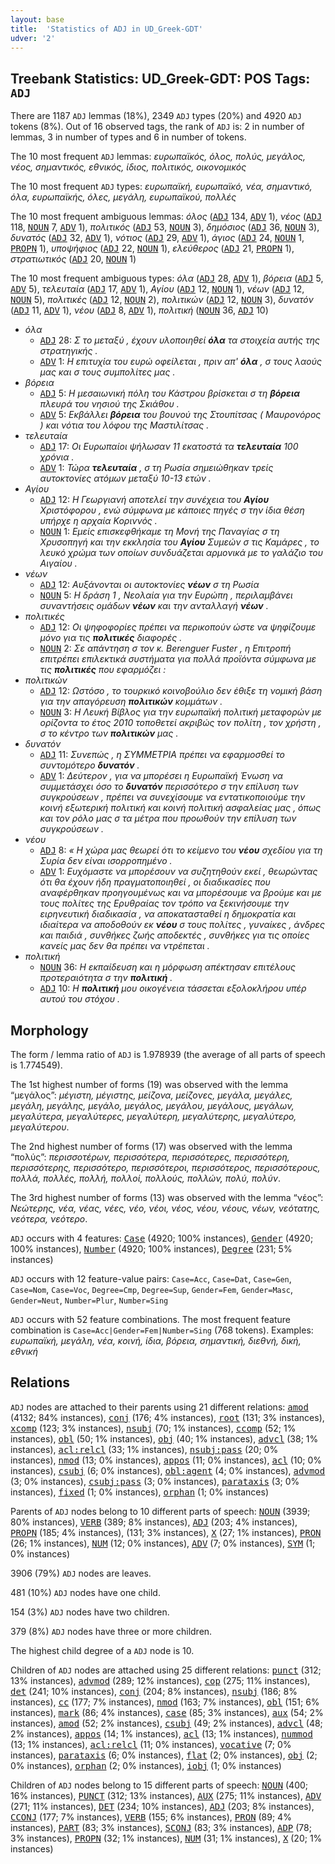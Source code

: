 ```yaml
---
layout: base
title:  'Statistics of ADJ in UD_Greek-GDT'
udver: '2'
---
```


## Treebank Statistics: UD_Greek-GDT: POS Tags: `ADJ`

There are 1187 `ADJ` lemmas (18%), 2349 `ADJ` types (20%) and 4920 `ADJ` tokens (8%).
Out of 16 observed tags, the rank of `ADJ` is: 2 in number of lemmas, 3 in number of types and 6 in number of tokens.

The 10 most frequent `ADJ` lemmas: <em>ευρωπαϊκός, όλος, πολύς, μεγάλος, νέος, σημαντικός, εθνικός, ίδιος, πολιτικός, οικονομικός</em>

The 10 most frequent `ADJ` types:  <em>ευρωπαϊκή, ευρωπαϊκό, νέα, σημαντικό, όλα, ευρωπαϊκής, όλες, μεγάλη, ευρωπαϊκού, πολλές</em>

The 10 most frequent ambiguous lemmas: <em>όλος</em> (<tt><a href="el_gdt-pos-ADJ.html">ADJ</a></tt> 134, <tt><a href="el_gdt-pos-ADV.html">ADV</a></tt> 1), <em>νέος</em> (<tt><a href="el_gdt-pos-ADJ.html">ADJ</a></tt> 118, <tt><a href="el_gdt-pos-NOUN.html">NOUN</a></tt> 7, <tt><a href="el_gdt-pos-ADV.html">ADV</a></tt> 1), <em>πολιτικός</em> (<tt><a href="el_gdt-pos-ADJ.html">ADJ</a></tt> 53, <tt><a href="el_gdt-pos-NOUN.html">NOUN</a></tt> 3), <em>δημόσιος</em> (<tt><a href="el_gdt-pos-ADJ.html">ADJ</a></tt> 36, <tt><a href="el_gdt-pos-NOUN.html">NOUN</a></tt> 3), <em>δυνατός</em> (<tt><a href="el_gdt-pos-ADJ.html">ADJ</a></tt> 32, <tt><a href="el_gdt-pos-ADV.html">ADV</a></tt> 1), <em>νότιος</em> (<tt><a href="el_gdt-pos-ADJ.html">ADJ</a></tt> 29, <tt><a href="el_gdt-pos-ADV.html">ADV</a></tt> 1), <em>άγιος</em> (<tt><a href="el_gdt-pos-ADJ.html">ADJ</a></tt> 24, <tt><a href="el_gdt-pos-NOUN.html">NOUN</a></tt> 1, <tt><a href="el_gdt-pos-PROPN.html">PROPN</a></tt> 1), <em>υποψήφιος</em> (<tt><a href="el_gdt-pos-ADJ.html">ADJ</a></tt> 22, <tt><a href="el_gdt-pos-NOUN.html">NOUN</a></tt> 1), <em>ελεύθερος</em> (<tt><a href="el_gdt-pos-ADJ.html">ADJ</a></tt> 21, <tt><a href="el_gdt-pos-PROPN.html">PROPN</a></tt> 1), <em>στρατιωτικός</em> (<tt><a href="el_gdt-pos-ADJ.html">ADJ</a></tt> 20, <tt><a href="el_gdt-pos-NOUN.html">NOUN</a></tt> 1)

The 10 most frequent ambiguous types:  <em>όλα</em> (<tt><a href="el_gdt-pos-ADJ.html">ADJ</a></tt> 28, <tt><a href="el_gdt-pos-ADV.html">ADV</a></tt> 1), <em>βόρεια</em> (<tt><a href="el_gdt-pos-ADJ.html">ADJ</a></tt> 5, <tt><a href="el_gdt-pos-ADV.html">ADV</a></tt> 5), <em>τελευταία</em> (<tt><a href="el_gdt-pos-ADJ.html">ADJ</a></tt> 17, <tt><a href="el_gdt-pos-ADV.html">ADV</a></tt> 1), <em>Αγίου</em> (<tt><a href="el_gdt-pos-ADJ.html">ADJ</a></tt> 12, <tt><a href="el_gdt-pos-NOUN.html">NOUN</a></tt> 1), <em>νέων</em> (<tt><a href="el_gdt-pos-ADJ.html">ADJ</a></tt> 12, <tt><a href="el_gdt-pos-NOUN.html">NOUN</a></tt> 5), <em>πολιτικές</em> (<tt><a href="el_gdt-pos-ADJ.html">ADJ</a></tt> 12, <tt><a href="el_gdt-pos-NOUN.html">NOUN</a></tt> 2), <em>πολιτικών</em> (<tt><a href="el_gdt-pos-ADJ.html">ADJ</a></tt> 12, <tt><a href="el_gdt-pos-NOUN.html">NOUN</a></tt> 3), <em>δυνατόν</em> (<tt><a href="el_gdt-pos-ADJ.html">ADJ</a></tt> 11, <tt><a href="el_gdt-pos-ADV.html">ADV</a></tt> 1), <em>νέου</em> (<tt><a href="el_gdt-pos-ADJ.html">ADJ</a></tt> 8, <tt><a href="el_gdt-pos-ADV.html">ADV</a></tt> 1), <em>πολιτική</em> (<tt><a href="el_gdt-pos-NOUN.html">NOUN</a></tt> 36, <tt><a href="el_gdt-pos-ADJ.html">ADJ</a></tt> 10)


* <em>όλα</em>
  * <tt><a href="el_gdt-pos-ADJ.html">ADJ</a></tt> 28: <em>Σ το μεταξύ , έχουν υλοποιηθεί <b>όλα</b> τα στοιχεία αυτής της στρατηγικής .</em>
  * <tt><a href="el_gdt-pos-ADV.html">ADV</a></tt> 1: <em>Η επιτυχία του ευρώ οφείλεται , πριν απ' <b>όλα</b> , σ τους λαούς μας και σ τους συμπολίτες μας .</em>
* <em>βόρεια</em>
  * <tt><a href="el_gdt-pos-ADJ.html">ADJ</a></tt> 5: <em>Η μεσαιωνική πόλη του Κάστρου βρίσκεται σ τη <b>βόρεια</b> πλευρά του νησιού της Σκιάθου .</em>
  * <tt><a href="el_gdt-pos-ADV.html">ADV</a></tt> 5: <em>Εκβάλλει <b>βόρεια</b> του βουνού της Στουπίτσας ( Μαυρονόρος ) και νότια του λόφου της Μαστιλίτσας .</em>
* <em>τελευταία</em>
  * <tt><a href="el_gdt-pos-ADJ.html">ADJ</a></tt> 17: <em>Οι Ευρωπαίοι ψήλωσαν 11 εκατοστά τα <b>τελευταία</b> 100 χρόνια .</em>
  * <tt><a href="el_gdt-pos-ADV.html">ADV</a></tt> 1: <em>Τώρα <b>τελευταία</b> , σ τη Ρωσία σημειώθηκαν τρείς αυτοκτονίες ατόμων μεταξύ 10-13 ετών .</em>
* <em>Αγίου</em>
  * <tt><a href="el_gdt-pos-ADJ.html">ADJ</a></tt> 12: <em>Η Γεωργιανή αποτελεί την συνέχεια του <b>Αγίου</b> Χριστόφορου , ενώ σύμφωνα με κάποιες πηγές σ την ίδια θέση υπήρχε η αρχαία Κοριννός .</em>
  * <tt><a href="el_gdt-pos-NOUN.html">NOUN</a></tt> 1: <em>Εμείς επισκεφθήκαμε τη Μονή της Παναγίας σ τη Χρυσοπηγή και την εκκλησία του <b>Αγίου</b> Συμεών σ τις Καμάρες , το λευκό χρώμα των οποίων συνδυάζεται αρμονικά με το γαλάζιο του Αιγαίου .</em>
* <em>νέων</em>
  * <tt><a href="el_gdt-pos-ADJ.html">ADJ</a></tt> 12: <em>Αυξάνονται οι αυτοκτονίες <b>νέων</b> σ τη Ρωσία</em>
  * <tt><a href="el_gdt-pos-NOUN.html">NOUN</a></tt> 5: <em>Η δράση 1 , Νεολαία για την Ευρώπη , περιλαμβάνει συναντήσεις ομάδων <b>νέων</b> και την ανταλλαγή <b>νέων</b> .</em>
* <em>πολιτικές</em>
  * <tt><a href="el_gdt-pos-ADJ.html">ADJ</a></tt> 12: <em>Οι ψηφοφορίες πρέπει να περικοπούν ώστε να ψηφίζουμε μόνο για τις <b>πολιτικές</b> διαφορές .</em>
  * <tt><a href="el_gdt-pos-NOUN.html">NOUN</a></tt> 2: <em>Σε απάντηση σ τον κ. Berenguer Fuster , η Επιτροπή επιτρέπει επιλεκτικά συστήματα για πολλά προϊόντα σύμφωνα με τις <b>πολιτικές</b> που εφαρμόζει :</em>
* <em>πολιτικών</em>
  * <tt><a href="el_gdt-pos-ADJ.html">ADJ</a></tt> 12: <em>Ωστόσο , το τουρκικό κοινοβούλιο δεν έθιξε τη νομική βάση για την απαγόρευση <b>πολιτικών</b> κομμάτων .</em>
  * <tt><a href="el_gdt-pos-NOUN.html">NOUN</a></tt> 3: <em>Η Λευκή Βίβλος για την ευρωπαϊκή πολιτική μεταφορών με ορίζοντα το έτος 2010 τοποθετεί ακριβώς τον πολίτη , τον χρήστη , σ το κέντρο των <b>πολιτικών</b> μας .</em>
* <em>δυνατόν</em>
  * <tt><a href="el_gdt-pos-ADJ.html">ADJ</a></tt> 11: <em>Συνεπώς , η ΣΥΜΜΕΤΡΙΑ πρέπει να εφαρμοσθεί το συντομότερο <b>δυνατόν</b> .</em>
  * <tt><a href="el_gdt-pos-ADV.html">ADV</a></tt> 1: <em>Δεύτερον , για να μπορέσει η Ευρωπαϊκή Ένωση να συμμετάσχει όσο το <b>δυνατόν</b> περισσότερο σ την επίλυση των συγκρούσεων , πρέπει να συνεχίσουμε να εντατικοποιούμε την κοινή εξωτερική πολιτική και κοινή πολιτική ασφαλείας μας , όπως και τον ρόλο μας σ τα μέτρα που προωθούν την επίλυση των συγκρούσεων .</em>
* <em>νέου</em>
  * <tt><a href="el_gdt-pos-ADJ.html">ADJ</a></tt> 8: <em>« Η χώρα μας θεωρεί ότι το κείμενο του <b>νέου</b> σχεδίου για τη Συρία δεν είναι ισορροπημένο .</em>
  * <tt><a href="el_gdt-pos-ADV.html">ADV</a></tt> 1: <em>Ευχόμαστε να μπορέσουν να συζητηθούν εκεί , θεωρώντας ότι θα έχουν ήδη πραγματοποιηθεί , οι διαδικασίες που αναφέρθηκαν προηγουμένως και να μπορέσουμε να βρούμε και με τους πολίτες της Ερυθραίας τον τρόπο να ξεκινήσουμε την ειρηνευτική διαδικασία , να αποκατασταθεί η δημοκρατία και ιδιαίτερα να αποδοθούν εκ <b>νέου</b> σ τους πολίτες , γυναίκες , άνδρες και παιδιά , συνθήκες ζωής αποδεκτές , συνθήκες για τις οποίες κανείς μας δεν θα πρέπει να ντρέπεται .</em>
* <em>πολιτική</em>
  * <tt><a href="el_gdt-pos-NOUN.html">NOUN</a></tt> 36: <em>Η εκπαίδευση και η μόρφωση απέκτησαν επιτέλους προτεραιότητα σ την <b>πολιτική</b> .</em>
  * <tt><a href="el_gdt-pos-ADJ.html">ADJ</a></tt> 10: <em>Η <b>πολιτική</b> μου οικογένεια τάσσεται εξολοκλήρου υπέρ αυτού του στόχου .</em>

## Morphology

The form / lemma ratio of `ADJ` is 1.978939 (the average of all parts of speech is 1.774549).

The 1st highest number of forms (19) was observed with the lemma “μεγάλος”: <em>μέγιστη, μέγιστης, μείζονα, μείζονες, μεγάλα, μεγάλες, μεγάλη, μεγάλης, μεγάλο, μεγάλος, μεγάλου, μεγάλους, μεγάλων, μεγαλύτερα, μεγαλύτερες, μεγαλύτερη, μεγαλύτερης, μεγαλύτερο, μεγαλύτερου</em>.

The 2nd highest number of forms (17) was observed with the lemma “πολύς”: <em>περισσοτέρων, περισσότερα, περισσότερες, περισσότερη, περισσότερης, περισσότερο, περισσότεροι, περισσότερος, περισσότερους, πολλά, πολλές, πολλή, πολλοί, πολλούς, πολλών, πολύ, πολύν</em>.

The 3rd highest number of forms (13) was observed with the lemma “νέος”: <em>Νεώτερης, νέα, νέας, νέες, νέο, νέοι, νέος, νέου, νέους, νέων, νεότατης, νεότερα, νεότερο</em>.

`ADJ` occurs with 4 features: <tt><a href="el_gdt-feat-Case.html">Case</a></tt> (4920; 100% instances), <tt><a href="el_gdt-feat-Gender.html">Gender</a></tt> (4920; 100% instances), <tt><a href="el_gdt-feat-Number.html">Number</a></tt> (4920; 100% instances), <tt><a href="el_gdt-feat-Degree.html">Degree</a></tt> (231; 5% instances)

`ADJ` occurs with 12 feature-value pairs: `Case=Acc`, `Case=Dat`, `Case=Gen`, `Case=Nom`, `Case=Voc`, `Degree=Cmp`, `Degree=Sup`, `Gender=Fem`, `Gender=Masc`, `Gender=Neut`, `Number=Plur`, `Number=Sing`

`ADJ` occurs with 52 feature combinations.
The most frequent feature combination is `Case=Acc|Gender=Fem|Number=Sing` (768 tokens).
Examples: <em>ευρωπαϊκή, μεγάλη, νέα, κοινή, ίδια, βόρεια, σημαντική, διεθνή, δική, εθνική</em>


## Relations

`ADJ` nodes are attached to their parents using 21 different relations: <tt><a href="el_gdt-dep-amod.html">amod</a></tt> (4132; 84% instances), <tt><a href="el_gdt-dep-conj.html">conj</a></tt> (176; 4% instances), <tt><a href="el_gdt-dep-root.html">root</a></tt> (131; 3% instances), <tt><a href="el_gdt-dep-xcomp.html">xcomp</a></tt> (123; 3% instances), <tt><a href="el_gdt-dep-nsubj.html">nsubj</a></tt> (70; 1% instances), <tt><a href="el_gdt-dep-ccomp.html">ccomp</a></tt> (52; 1% instances), <tt><a href="el_gdt-dep-obl.html">obl</a></tt> (50; 1% instances), <tt><a href="el_gdt-dep-obj.html">obj</a></tt> (40; 1% instances), <tt><a href="el_gdt-dep-advcl.html">advcl</a></tt> (38; 1% instances), <tt><a href="el_gdt-dep-acl-relcl.html">acl:relcl</a></tt> (33; 1% instances), <tt><a href="el_gdt-dep-nsubj-pass.html">nsubj:pass</a></tt> (20; 0% instances), <tt><a href="el_gdt-dep-nmod.html">nmod</a></tt> (13; 0% instances), <tt><a href="el_gdt-dep-appos.html">appos</a></tt> (11; 0% instances), <tt><a href="el_gdt-dep-acl.html">acl</a></tt> (10; 0% instances), <tt><a href="el_gdt-dep-csubj.html">csubj</a></tt> (6; 0% instances), <tt><a href="el_gdt-dep-obl-agent.html">obl:agent</a></tt> (4; 0% instances), <tt><a href="el_gdt-dep-advmod.html">advmod</a></tt> (3; 0% instances), <tt><a href="el_gdt-dep-csubj-pass.html">csubj:pass</a></tt> (3; 0% instances), <tt><a href="el_gdt-dep-parataxis.html">parataxis</a></tt> (3; 0% instances), <tt><a href="el_gdt-dep-fixed.html">fixed</a></tt> (1; 0% instances), <tt><a href="el_gdt-dep-orphan.html">orphan</a></tt> (1; 0% instances)

Parents of `ADJ` nodes belong to 10 different parts of speech: <tt><a href="el_gdt-pos-NOUN.html">NOUN</a></tt> (3939; 80% instances), <tt><a href="el_gdt-pos-VERB.html">VERB</a></tt> (389; 8% instances), <tt><a href="el_gdt-pos-ADJ.html">ADJ</a></tt> (203; 4% instances), <tt><a href="el_gdt-pos-PROPN.html">PROPN</a></tt> (185; 4% instances),  (131; 3% instances), <tt><a href="el_gdt-pos-X.html">X</a></tt> (27; 1% instances), <tt><a href="el_gdt-pos-PRON.html">PRON</a></tt> (26; 1% instances), <tt><a href="el_gdt-pos-NUM.html">NUM</a></tt> (12; 0% instances), <tt><a href="el_gdt-pos-ADV.html">ADV</a></tt> (7; 0% instances), <tt><a href="el_gdt-pos-SYM.html">SYM</a></tt> (1; 0% instances)

3906 (79%) `ADJ` nodes are leaves.

481 (10%) `ADJ` nodes have one child.

154 (3%) `ADJ` nodes have two children.

379 (8%) `ADJ` nodes have three or more children.

The highest child degree of a `ADJ` node is 10.

Children of `ADJ` nodes are attached using 25 different relations: <tt><a href="el_gdt-dep-punct.html">punct</a></tt> (312; 13% instances), <tt><a href="el_gdt-dep-advmod.html">advmod</a></tt> (289; 12% instances), <tt><a href="el_gdt-dep-cop.html">cop</a></tt> (275; 11% instances), <tt><a href="el_gdt-dep-det.html">det</a></tt> (241; 10% instances), <tt><a href="el_gdt-dep-conj.html">conj</a></tt> (204; 8% instances), <tt><a href="el_gdt-dep-nsubj.html">nsubj</a></tt> (186; 8% instances), <tt><a href="el_gdt-dep-cc.html">cc</a></tt> (177; 7% instances), <tt><a href="el_gdt-dep-nmod.html">nmod</a></tt> (163; 7% instances), <tt><a href="el_gdt-dep-obl.html">obl</a></tt> (151; 6% instances), <tt><a href="el_gdt-dep-mark.html">mark</a></tt> (86; 4% instances), <tt><a href="el_gdt-dep-case.html">case</a></tt> (85; 3% instances), <tt><a href="el_gdt-dep-aux.html">aux</a></tt> (54; 2% instances), <tt><a href="el_gdt-dep-amod.html">amod</a></tt> (52; 2% instances), <tt><a href="el_gdt-dep-csubj.html">csubj</a></tt> (49; 2% instances), <tt><a href="el_gdt-dep-advcl.html">advcl</a></tt> (48; 2% instances), <tt><a href="el_gdt-dep-appos.html">appos</a></tt> (14; 1% instances), <tt><a href="el_gdt-dep-acl.html">acl</a></tt> (13; 1% instances), <tt><a href="el_gdt-dep-nummod.html">nummod</a></tt> (13; 1% instances), <tt><a href="el_gdt-dep-acl-relcl.html">acl:relcl</a></tt> (11; 0% instances), <tt><a href="el_gdt-dep-vocative.html">vocative</a></tt> (7; 0% instances), <tt><a href="el_gdt-dep-parataxis.html">parataxis</a></tt> (6; 0% instances), <tt><a href="el_gdt-dep-flat.html">flat</a></tt> (2; 0% instances), <tt><a href="el_gdt-dep-obj.html">obj</a></tt> (2; 0% instances), <tt><a href="el_gdt-dep-orphan.html">orphan</a></tt> (2; 0% instances), <tt><a href="el_gdt-dep-iobj.html">iobj</a></tt> (1; 0% instances)

Children of `ADJ` nodes belong to 15 different parts of speech: <tt><a href="el_gdt-pos-NOUN.html">NOUN</a></tt> (400; 16% instances), <tt><a href="el_gdt-pos-PUNCT.html">PUNCT</a></tt> (312; 13% instances), <tt><a href="el_gdt-pos-AUX.html">AUX</a></tt> (275; 11% instances), <tt><a href="el_gdt-pos-ADV.html">ADV</a></tt> (271; 11% instances), <tt><a href="el_gdt-pos-DET.html">DET</a></tt> (234; 10% instances), <tt><a href="el_gdt-pos-ADJ.html">ADJ</a></tt> (203; 8% instances), <tt><a href="el_gdt-pos-CCONJ.html">CCONJ</a></tt> (177; 7% instances), <tt><a href="el_gdt-pos-VERB.html">VERB</a></tt> (155; 6% instances), <tt><a href="el_gdt-pos-PRON.html">PRON</a></tt> (89; 4% instances), <tt><a href="el_gdt-pos-PART.html">PART</a></tt> (83; 3% instances), <tt><a href="el_gdt-pos-SCONJ.html">SCONJ</a></tt> (83; 3% instances), <tt><a href="el_gdt-pos-ADP.html">ADP</a></tt> (78; 3% instances), <tt><a href="el_gdt-pos-PROPN.html">PROPN</a></tt> (32; 1% instances), <tt><a href="el_gdt-pos-NUM.html">NUM</a></tt> (31; 1% instances), <tt><a href="el_gdt-pos-X.html">X</a></tt> (20; 1% instances)

